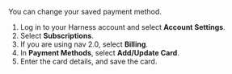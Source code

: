 You can change your saved payment method.

1. Log in to your Harness account and select **Account Settings**.
2. Select **Subscriptions**.
3. If you are using nav 2.0, select **Billing**.
4. In **Payment Methods**, select **Add/Update Card**.
5. Enter the card details, and save the card.